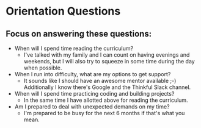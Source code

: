 # Orientation Questions

## Focus on answering these questions:

* When will I spend time reading the curriculum?
  * I've talked with my family and I can count on having evenings and weekends, but I will also try to squeeze in some time during the day when possible.
* When I run into difficulty, what are my options to get support?
  * It sounds like I should have an awesome mentor available ;-) Additionally I know there's Google and the Thinkful Slack channel.
* When will I spend time practicing coding and building projects?
  * In the same time I have allotted above for reading the curriculum.
* Am I prepared to deal with unexpected demands on my time?
  * I'm prepared to be busy for the next 6 months if that's what you mean.
  